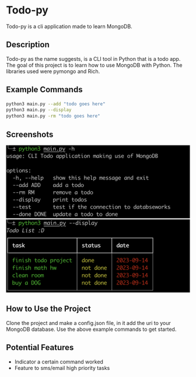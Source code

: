 # Todo-py
Todo-py is a cli application made to learn MongoDB.

## Description
Todo-py as the name suggests, is a CLI tool in Python that is a todo app. The goal of this project is to learn how to use MongoDB with Python. The libraries used were pymongo and Rich. 

## Example Commands
```bash
python3 main.py --add "todo goes here"
python3 main.py --display 
python3 main.py -rm "todo goes here"
```

## Screenshots
<img src="/assets/help.png" alt="Alt text" width="600" height="200" />
<img src="/assets/display.png" alt="Alt text" width="600" height="200" />


## How to Use the Project
Clone the project and make a config.json file, in it add the uri to your MongoDB database.
Use the above example commands to get started.

## Potential Features
- Indicator a certain command worked
- Feature to sms/email high priority tasks